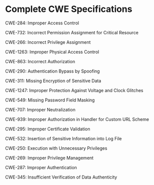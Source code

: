 

# Complete CWE Specifications

CWE-284: Improper Access Control

CWE-732: Incorrect Permission Assignment for Critical Resource

CWE-266: Incorrect Privilege Assignment

CWE-1263: Improper Physical Access Control

CWE-863: Incorrect Authorization

CWE-290: Authentication Bypass by Spoofing

CWE-311: Missing Encryption of Sensitive Data

CWE-1247: Improper Protection Against Voltage and Clock Glitches

CWE-549: Missing Password Field Masking

CWE-707: Improper Neutralization

CWE-939: Improper Authorization in Handler for Custom URL Scheme

CWE-295: Improper Certificate Validation

CWE-532: Insertion of Sensitive Information into Log File

CWE-250: Execution with Unnecessary Privileges

CWE-269: Improper Privilege Management

CWE-287: Improper Authentication

CWE-345: Insufficient Verification of Data Authenticity
